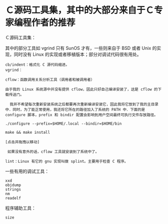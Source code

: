 # Ｃ源码工具集，其中的大部分来自于Ｃ专家编程作者的推荐
Ｃ源码工具集：

其中的部分工具如 vgrind 只有 SunOS 才有，一些则来自于 BSD 或者 Unix 的实现，同时没有 Linux 的实现或者移植版本；部分对调试代码很有用处。

    cb/indent：格式化 C 源代码缩进。
    vgrind：

    cflow：函数调用关系分析工具（调用者和被调用者）

    由于我的 Linux 系统源中并没有提供 cflow，因此只好自己编译安装了，这是 cflow 的下载传送门。

      我并不希望每次重新安装系统之后都要再次重新编译安装它，因此我将它放到了我的主目录中．同时，为了能正常使用，我还将它所在的路径加入了系统的 PATH 中．下面的是 configure 脚本，prefix 和 bindir 配置会影响到用户空间最终可执行文件存放路径。

    ./configure --prefix=$HOME/.local --bindir=$HOME/bin

    make && make install

    [点击并拖拽以移动]

     如果没有意外的话，cflow 工具就安装到了系统中了。

    lint：Linux 有它的 gnu 实现叫做 splint。主要用于检查 C 程序。

一些有用的调试工具：

    xxd
    objdump
    strings
    nm
    readelf

程序辅助工具：

    size



